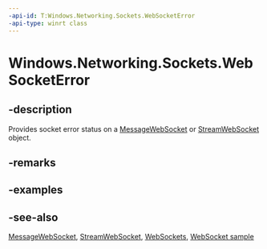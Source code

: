 ```yaml
---
-api-id: T:Windows.Networking.Sockets.WebSocketError
-api-type: winrt class
---
```


<!-- Class syntax.
public class WebSocketError 
-->

# Windows.Networking.Sockets.WebSocketError

## -description
Provides socket error status on a [MessageWebSocket](messagewebsocket.md) or [StreamWebSocket](streamwebsocket.md) object.

## -remarks

## -examples

## -see-also
[MessageWebSocket](messagewebsocket.md),
[StreamWebSocket](streamwebsocket.md),
[WebSockets](/windows/uwp/networking/websockets?branch=live),
[WebSocket sample](https://github.com/Microsoft/Windows-universal-samples/tree/master/Samples/WebSocket)
